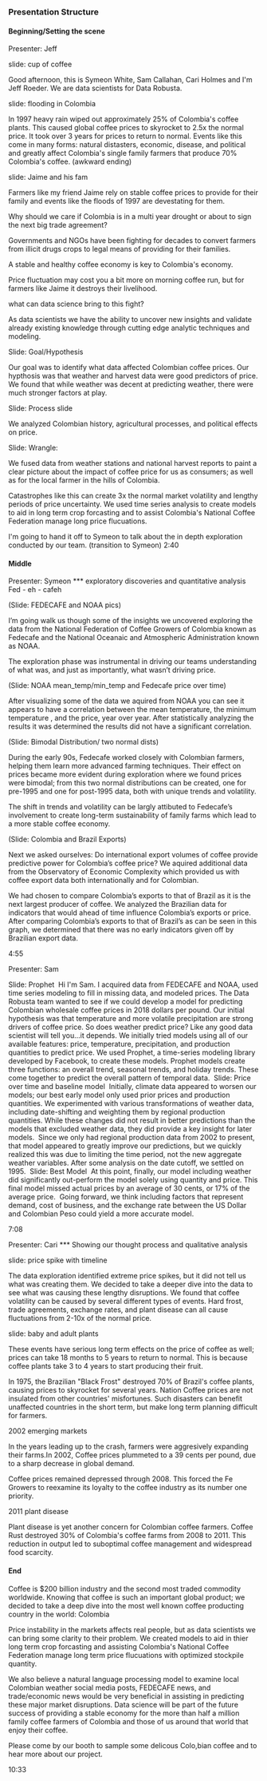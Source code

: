 ### Presentation Structure
#### Beginning/Setting the scene
Presenter: Jeff

slide: cup of coffee

Good afternoon, this is Symeon White, Sam Callahan, Cari Holmes and I'm Jeff Roeder. We are data scientists for Data Robusta.

slide: flooding in Colombia

In 1997 heavy rain wiped out approximately 25% of Colombia's coffee plants. This caused global coffee prices to skyrocket to 2.5x the normal price. It took over 3 years for prices to return to normal. Events like this come in many forms: natural distasters, economic, disease, and political and greatly affect Colombia's single family farmers that produce 70% Colombia's coffee.
(awkward ending)

slide: Jaime and his fam

Farmers like my friend Jaime rely on stable coffee prices to provide for their family and events like the floods of 1997 are devestating for them.

Why should we care if Colombia is in a multi year drought or about to sign the next big trade agreement?

Governments and NGOs have been fighting for decades to convert farmers from illicit drugs crops to legal means of providing for their families. 

A stable and healthy coffee economy is key to Colombia's economy.

Price fluctuation may cost you a bit more on morning coffee run, but for farmers like Jaime it destroys their livelihood.

what can data science bring to this fight?

As data scientists we have the ability to uncover new insights and validate already existing knowledge through cutting edge analytic techniques and modeling.

Slide: Goal/Hypothesis

Our goal was to identify what data affected Colombian coffee prices. Our hypthosis was that weather and harvest data were good predictors of price. We found that while weather was decent at predicting weather, there were much stronger factors at play.

Slide: Process slide

We analyzed Colombian history, agricultural processes, and political effects on price.

Slide: Wrangle:

We fused data from weather stations and national harvest reports to paint a clear picture about the impact of coffee price for us as consumers; as well as for the local farmer in the hills of Colombia.

Catastrophes like this can create 3x the normal market volatility and lengthy periods of price uncertainty. We used time series analysis to create models to aid in long term crop forcasting and to assist Colombia's National Coffee Federation manage long price flucuations.

I'm going to hand it off to Symeon to talk about the in depth exploration conducted by our team.
(transition to Symeon)
2:40
#### Middle

Presenter: Symeon
*** exploratory discoveries and quantitative analysis
Fed - eh - cafeh

(Slide: FEDECAFE and NOAA pics)

I’m going walk us though some of the insights we uncovered exploring the data from the National Federation of Coffee Growers of Colombia known as Fedecafe and the National Oceanaic and Atmospheric Administration known as NOAA.

The exploration phase was instrumental in driving our teams understanding of what was, and just as importantly, what wasn’t driving price.

(Slide: NOAA mean_temp/min_temp and Fedecafe price over time)

After visualizing some of the data we aquired from NOAA you can see it appears to have a correlation between the mean temperature, the minimum temperature , and the price, year over year. After statistically analyzing the results it was determined the results did not have a significant correlation.

(Slide: Bimodal Distribution/ two normal dists)

During the early 90s, Fedecafe worked closely with Colombian farmers, helping them learn more advanced farming techniques.
Their effect on prices became more evident during exploration where we found prices were bimodal; from this two normal distributions can be created, one for pre-1995 and one for post-1995 data, both with unique trends and volatility.

The shift in trends and volatility can be largly attibuted to Fedecafe’s involvement to create long-term sustainability of family farms which lead to a more stable coffee economy.

(Slide: Colombia and Brazil Exports)

Next we asked ourselves: Do international export volumes of coffee provide predictive power for Colombia’s coffee price?
We aquired additional data from the Observatory of Economic Complexity which provided us with coffee export data both internationally and for Colombian.

We had chosen to compare Colombia’s exports to that of Brazil as it is the next largest producer of coffee.
We analyzed the Brazilian data for indicators that would ahead of time influence Colombia’s exports or price.
After comparing Colombia’s exports to that of Brazil’s as can be seen in this graph, we determined that there was no early indicators given off by Brazilian export data.

4:55

Presenter: Sam
 
Slide: Prophet
​
Hi I'm Sam. I acquired data from FEDECAFE and NOAA, used time series modeling to fill in missing data, and modeled prices.
​
The Data Robusta team wanted to see if we could develop a model for predicting Colombian wholesale coffee prices in 2018 dollars per pound. Our initial hypothesis was that temperature and more volatile precipitation are strong drivers of coffee price. So does weather predict price? Like any good data scientist will tell you...it depends.
​
We initially tried models using all of our available features: price, temperature, precipitation, and production quantities to predict price. We used Prophet, a time-series modeling library developed by Facebook, to create these models. Prophet models create three functions: an overall trend, seasonal trends, and holiday trends. These come together to predict the overall pattern of temporal data.
​
Slide: Price over time and baseline model
​
Initially, climate data appeared to worsen our models; our best early model only used prior prices and production quantities. We experimented with various transformations of weather data, including date-shifting and weighting them by regional production quantities. While these changes did not result in better predictions than the models that excluded weather data, they did provide a key insight for later models. 
​
Since we only had regional production data from 2002 to present, that model appeared to greatly improve our predictions, but we quickly realized this was due to limiting the time period, not the new aggregate weather variables.
After some analysis on the date cutoff, we settled on 1995. 
​
Slide: Best Model
​
At this point, finally, our model including weather did significantly out-perform the model solely using quantity and price. This final model missed actual prices by an average of 30 cents, or 17% of the average price.
​
Going forward, we think including factors that represent demand, cost of business, and the exchange rate between the US Dollar and Colombian Peso could yield a more accurate model.


7:08

Presenter: Cari
*** Showing our thought process and qualitative analysis

slide: price spike with timeline

The data exploration identified extreme price spikes, but it did not tell us what was creating them. We decided to take a deeper dive into the data to see what was causing these lengthy disruptions.
We found that coffee volatility can be caused by several different types of events. Hard frost, trade agreements, exchange rates, and plant disease can all cause fluctuations from 2-10x of the normal price.

slide: baby and adult plants

These events have serious long term effects on the price of coffee as well; prices can take 18 months to 5 years to return to normal. This is because coffee plants take 3 to 4 years to start producing their fruit.

In 1975, the Brazilian "Black Frost" destroyed 70% of Brazil's coffee plants, causing prices to skyrocket for several years. Nation Coffee prices are not insulated from other countries' misfortunes. Such disasters can benefit unaffected countries in the short term, but make long term planning difficult for farmers.

2002 emerging markets

In the years leading up to the crash, farmers were aggresively expanding their farms.In 2002, Coffee prices plummeted to a 39 cents per pound, due to a sharp decrease in global demand. 


Coffee prices remained depressed through 2008. This forced the Fe Growers to reexamine its loyalty to the coffee industry as its number one priority.

2011 plant disease

Plant disease is yet another concern for Colombian coffee farmers. Coffee Rust destroyed 30% of  Colombia's coffee farms from 2008 to 2011. This reduction in output led to suboptimal coffee management and widespread food scarcity.

#### End

Coffee is $200 billion industry and the second most traded commodity worldwide. Knowing that coffee is such an important global product; we decided to take a deep dive into the most well known coffee producting country in the world: Colombia

Price instability in the markets affects real people, but as 
data scientists we can bring some clarity to their problem. We created models to aid in thier long term crop forcasting and assisting Colombia's National Coffee Federation manage long term price flucuations with optimized stockpile quantity.

We also believe a natural language processing model to examine local Colombian weather social media posts, FEDECAFE news, and trade/economic news would be very beneficial in assisting in predicting these major market disruptions. Data science will be part of the future success of providing a stable economy for the more than half a million family coffee farmers of Colombia and those of us around that world that enjoy their coffee.

Please come by our booth to sample some delicous Colo,bian coffee and to hear more about our project.

10:33